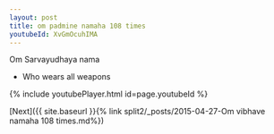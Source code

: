 ```yaml
---
layout: post
title: om padmine namaha 108 times
youtubeId: XvGmOcuhIMA
---
```

 
 
Om Sarvayudhaya nama 
 
 -  Who wears all weapons 
 
  
 
  
 
 
 
 
 
 


{% include youtubePlayer.html id=page.youtubeId %}
 
[Next]({{ site.baseurl }}{% link  split2/_posts/2015-04-27-Om vibhave namaha 108 times.md%})
 
